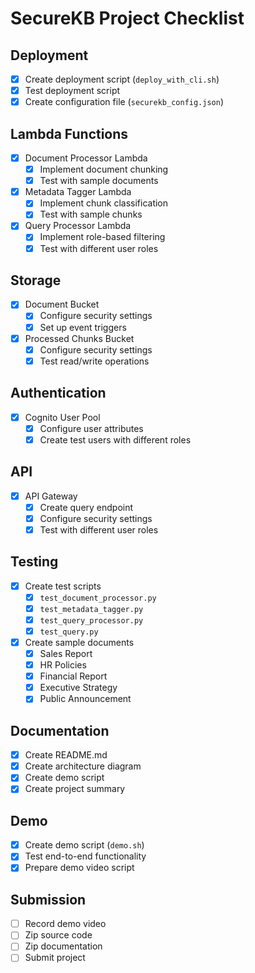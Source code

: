 # SecureKB Project Checklist

## Deployment

- [x] Create deployment script (`deploy_with_cli.sh`)
- [x] Test deployment script
- [x] Create configuration file (`securekb_config.json`)

## Lambda Functions

- [x] Document Processor Lambda
  - [x] Implement document chunking
  - [x] Test with sample documents
  
- [x] Metadata Tagger Lambda
  - [x] Implement chunk classification
  - [x] Test with sample chunks
  
- [x] Query Processor Lambda
  - [x] Implement role-based filtering
  - [x] Test with different user roles

## Storage

- [x] Document Bucket
  - [x] Configure security settings
  - [x] Set up event triggers
  
- [x] Processed Chunks Bucket
  - [x] Configure security settings
  - [x] Test read/write operations

## Authentication

- [x] Cognito User Pool
  - [x] Configure user attributes
  - [x] Create test users with different roles

## API

- [x] API Gateway
  - [x] Create query endpoint
  - [x] Configure security settings
  - [x] Test with different user roles

## Testing

- [x] Create test scripts
  - [x] `test_document_processor.py`
  - [x] `test_metadata_tagger.py`
  - [x] `test_query_processor.py`
  - [x] `test_query.py`
  
- [x] Create sample documents
  - [x] Sales Report
  - [x] HR Policies
  - [x] Financial Report
  - [x] Executive Strategy
  - [x] Public Announcement

## Documentation

- [x] Create README.md
- [x] Create architecture diagram
- [x] Create demo script
- [x] Create project summary

## Demo

- [x] Create demo script (`demo.sh`)
- [x] Test end-to-end functionality
- [x] Prepare demo video script

## Submission

- [ ] Record demo video
- [ ] Zip source code
- [ ] Zip documentation
- [ ] Submit project
